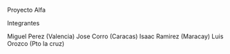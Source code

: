 Proyecto Alfa

Integrantes 

  Miguel Perez (Valencia)
  Jose Corro (Caracas)
  Isaac Ramirez (Maracay)
  Luis Orozco (Pto la cruz)
